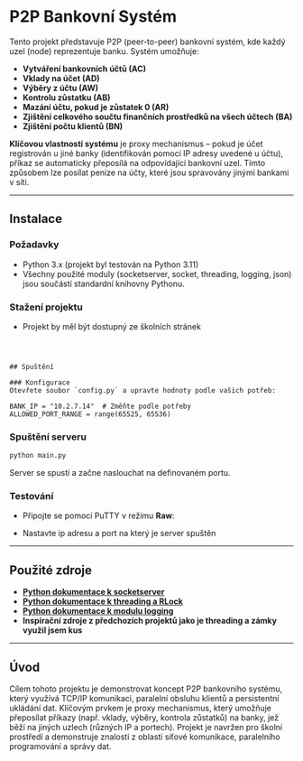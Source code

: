 # P2P Bankovní Systém

Tento projekt představuje P2P (peer-to-peer) bankovní systém, kde každý uzel (node) reprezentuje banku. Systém umožňuje:
- **Vytváření bankovních účtů (AC)**
- **Vklady na účet (AD)**
- **Výběry z účtu (AW)**
- **Kontrolu zůstatku (AB)**
- **Mazání účtu, pokud je zůstatek 0 (AR)**
- **Zjištění celkového součtu finančních prostředků na všech účtech (BA)**
- **Zjištění počtu klientů (BN)**

**Klíčovou vlastností systému** je proxy mechanismus – pokud je účet registrován u jiné banky (identifikován pomocí IP adresy uvedené u účtu), příkaz se automaticky přeposílá na odpovídající bankovní uzel. Tímto způsobem lze posílat peníze na účty, které jsou spravovány jinými bankami v síti.



---

## Instalace

### Požadavky
- Python 3.x (projekt byl testován na Python 3.11)
- Všechny použité moduly (socketserver, socket, threading, logging, json) jsou součástí standardní knihovny Pythonu.

### Stažení projektu
 - Projekt by měl být dostupný ze školních stránek
```



## Spuštění

### Konfigurace
Otevřete soubor `config.py` a upravte hodnoty podle vašich potřeb:

BANK_IP = "10.2.7.14"  # Změňte podle potřeby
ALLOWED_PORT_RANGE = range(65525, 65536)
```

### Spuštění serveru
```bash
python main.py
```

Server se spustí a začne naslouchat na definovaném portu.

### Testování
- Připojte se pomocí PuTTY  v režimu **Raw**:

- Nastavte ip adresu a port na který je server spuštěn

---

## Použité zdroje

- **[Python dokumentace k socketserver](https://docs.python.org/3/library/socketserver.html)**  
- **[Python dokumentace k threading a RLock](https://docs.python.org/3/library/threading.html)**  
- **[Python dokumentace k modulu logging](https://docs.python.org/3/library/logging.html)**  
- **Inspirační zdroje z předchozích projektů jako je threading a zámky využil jsem kus**  


---

## Úvod

Cílem tohoto projektu je demonstrovat koncept P2P bankovního systému, který využívá TCP/IP komunikaci, paralelní obsluhu klientů a persistentní ukládání dat. Klíčovým prvkem je proxy mechanismus, který umožňuje přeposílat příkazy (např. vklady, výběry, kontrola zůstatků) na banky, jež běží na jiných uzlech (různých IP a portech). Projekt je navržen pro školní prostředí a demonstruje znalosti z oblasti síťové komunikace, paralelního programování a správy dat.


